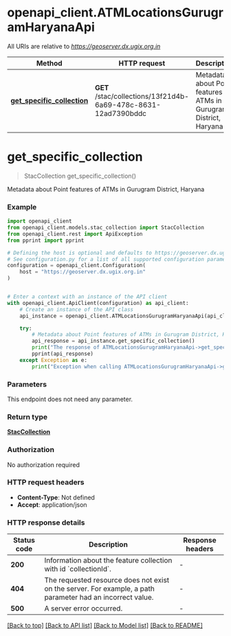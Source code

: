 # openapi_client.ATMLocationsGurugramHaryanaApi

All URIs are relative to *https://geoserver.dx.ugix.org.in*

Method | HTTP request | Description
------------- | ------------- | -------------
[**get_specific_collection**](ATMLocationsGurugramHaryanaApi.md#get_specific_collection) | **GET** /stac/collections/13f21d4b-6a69-478c-8631-12ad7390bddc | Metadata about Point features of ATMs in Gurugram District, Haryana


# **get_specific_collection**
> StacCollection get_specific_collection()

Metadata about Point features of ATMs in Gurugram District, Haryana

### Example


```python
import openapi_client
from openapi_client.models.stac_collection import StacCollection
from openapi_client.rest import ApiException
from pprint import pprint

# Defining the host is optional and defaults to https://geoserver.dx.ugix.org.in
# See configuration.py for a list of all supported configuration parameters.
configuration = openapi_client.Configuration(
    host = "https://geoserver.dx.ugix.org.in"
)


# Enter a context with an instance of the API client
with openapi_client.ApiClient(configuration) as api_client:
    # Create an instance of the API class
    api_instance = openapi_client.ATMLocationsGurugramHaryanaApi(api_client)

    try:
        # Metadata about Point features of ATMs in Gurugram District, Haryana
        api_response = api_instance.get_specific_collection()
        print("The response of ATMLocationsGurugramHaryanaApi->get_specific_collection:\n")
        pprint(api_response)
    except Exception as e:
        print("Exception when calling ATMLocationsGurugramHaryanaApi->get_specific_collection: %s\n" % e)
```



### Parameters

This endpoint does not need any parameter.

### Return type

[**StacCollection**](StacCollection.md)

### Authorization

No authorization required

### HTTP request headers

 - **Content-Type**: Not defined
 - **Accept**: application/json

### HTTP response details

| Status code | Description | Response headers |
|-------------|-------------|------------------|
**200** | Information about the feature collection with id &#x60;collectionId&#x60;. |  -  |
**404** | The requested resource does not exist on the server. For example, a path parameter had an incorrect value. |  -  |
**500** | A server error occurred. |  -  |

[[Back to top]](#) [[Back to API list]](../README.md#documentation-for-api-endpoints) [[Back to Model list]](../README.md#documentation-for-models) [[Back to README]](../README.md)

